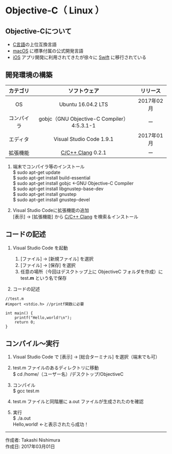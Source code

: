 # Objective-C（ Linux ）

## Objective-Cについて

* [C言語](https://github.com/TakashiNishimura/HelloWorld/blob/master/languages/C/README.md)の上位互換言語
* [macOS](https://ja.wikipedia.org/wiki/MacOS) に標準付属の公式開発言語
* [iOS](http://bit.ly/2lw7f2p) アプリ開発に利用されてきたが徐々に [Swift](http://www.apple.com/jp/swift/) に移行されている

## 開発環境の構築

|カテゴリ|ソフトウェア|リリース|
|:--:|:--:|:--:|
|OS|Ubuntu 16.04.2 LTS|2017年02月|
|コンパイラ|gobjc（GNU Objective-C Compiler）4:5.3.1-1|ー|
|エディタ|Visual Studio Code 1.9.1|2017年01月|
|拡張機能|[C/C++ Clang](https://github.com/mitaki28/vscode-clang) 0.2.1|ー|

1. 端末でコンパイラ等のインストール  
    $ sudo apt-get update  
    $ sudo apt-get install build-essential  
    $ sudo apt-get install gobjc ←GNU Objective-C Compiler  
    $ sudo apt-get install libgnustep-base-dev  
    $ sudo apt-get install gnustep  
    $ sudo apt-get install gnustep-devel

1. Visual Studio Codeに拡張機能の追加  
    [表示] → [拡張機能] から [C/C++ Clang](https://github.com/mitaki28/vscode-clang) を検索＆インストール

## コードの記述

1. Visual Studio Code を起動
    1. [ファイル] → [新規ファイル] を選択
    1. [ファイル] → [保存] を選択
    1. 任意の場所（今回はデスクトップ上に ObjectiveC フォルダを作成）に test<b>.m</b> という名で保存  

1. コードの記述
```
//test.m
#import <stdio.h> //printf関数に必要

int main() {
    printf("Hello,world!\n");
    return 0;
}
```

## コンパイル〜実行

1. Visual Studio Code で [表示] → [総合ターミナル] を選択（端末でも可）

1. test.m ファイルのあるディレクトリに移動  
$ cd /home/（ユーザー名）/デスクトップ/ObjectiveC

1. コンパイル  
$ gcc test.m

1. test.m ファイルと同階層に a.out ファイルが生成されたのを確認

1. 実行  
$ ./a.out  
Hello,world! ←と表示されたら成功！

***
作成者: Takashi Nishimura  
作成日: 2017年03月01日

